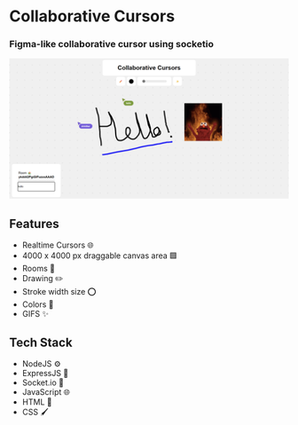 # Collaborative Cursors
### Figma-like collaborative cursor using socketio

![banner](./banner.png)



## Features

- Realtime Cursors 🌐 
- 4000 x 4000 px draggable canvas area 🟩
- Rooms 🏡
- Drawing ✏️
- Stroke width size ⭕
- Colors 🎨
- GIFS ✨

## Tech Stack

- NodeJS ⚙️ 
- ExpressJS 🚂
- Socket.io 🔌
- JavaScript 🌐
- HTML 🧱 
- CSS 🖌️

